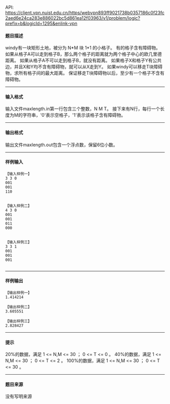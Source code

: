 API: https://client.vpn.nuist.edu.cn/https/webvpn893ff9021738b0357186c0f23fc2aed6e24ca283e886022bc5d861ea12f03963/v1/problem/logic?prefix=b&logicId=1295&enlink-vpn

#### 题目描述

windy有一块矩形土地，被分为 N\*M 块 1\*1 的小格子。 有的格子含有障碍物。 如果从格子A可以走到格子B，那么两个格子的距离就为两个格子中心的欧几里德距离。 如果从格子A不可以走到格子B，就没有距离。 如果格子X和格子Y有公共边，并且X和Y均不含有障碍物，就可以从X走到Y。 如果windy可以移走T块障碍物，求所有格子间的最大距离。 保证移走T块障碍物以后，至少有一个格子不含有障碍物。

---

#### 输入格式

输入文件maxlength.in第一行包含三个整数，N M T。 接下来有N行，每行一个长度为M的字符串，'0'表示空格子，'1'表示该格子含有障碍物。

---

#### 输出格式

输出文件maxlength.out包含一个浮点数，保留6位小数。

---

#### 样例输入
```
【输入样例一】
3 3 0
001
001
110


【输入样例二】
4 3 0
001
001
011
000


【输入样例三】
3 3 1
001
001
001


```

---

#### 样例输出
```
【输出样例一】
1.414214

【输出样例二】
3.605551

【输出样例三】
2.828427

```

---

#### 提示

20%的数据，满足 1 <= N,M <= 30 ； 0 <= T <= 0 。 40%的数据，满足 1 <= N,M <= 30 ； 0 <= T <= 2 。 100%的数据，满足 1 <= N,M <= 30 ； 0 <= T <= 30 。

---

#### 题目来源

没有写明来源